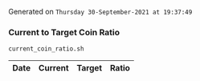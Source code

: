 Generated on `Thursday 30-September-2021 at 19:37:49`

### Current to Target Coin Ratio
`current_coin_ratio.sh`

Date|Current|Target|Ratio
---|---|---|---
